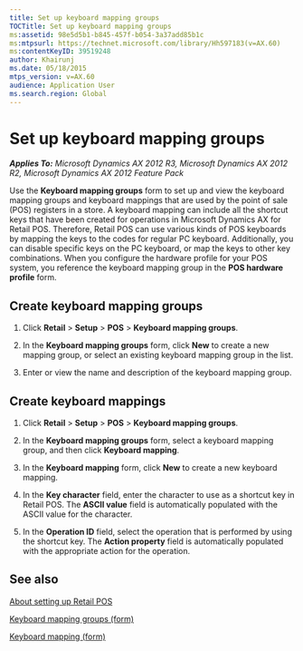 ```yaml
---
title: Set up keyboard mapping groups
TOCTitle: Set up keyboard mapping groups
ms:assetid: 98e5d5b1-b845-457f-b054-3a37add85b1c
ms:mtpsurl: https://technet.microsoft.com/library/Hh597183(v=AX.60)
ms:contentKeyID: 39519248
author: Khairunj
ms.date: 05/18/2015
mtps_version: v=AX.60
audience: Application User
ms.search.region: Global
---
```


# Set up keyboard mapping groups 


_**Applies To:** Microsoft Dynamics AX 2012 R3, Microsoft Dynamics AX 2012 R2, Microsoft Dynamics AX 2012 Feature Pack_

Use the **Keyboard mapping groups** form to set up and view the keyboard mapping groups and keyboard mappings that are used by the point of sale (POS) registers in a store. A keyboard mapping can include all the shortcut keys that have been created for operations in Microsoft Dynamics AX for Retail POS. Therefore, Retail POS can use various kinds of POS keyboards by mapping the keys to the codes for regular PC keyboard. Additionally, you can disable specific keys on the PC keyboard, or map the keys to other key combinations. When you configure the hardware profile for your POS system, you reference the keyboard mapping group in the **POS hardware profile** form.

## Create keyboard mapping groups

1.  Click **Retail** \> **Setup** \> **POS** \> **Keyboard mapping groups**.

2.  In the **Keyboard mapping groups** form, click **New** to create a new mapping group, or select an existing keyboard mapping group in the list.

3.  Enter or view the name and description of the keyboard mapping group.

## Create keyboard mappings

1.  Click **Retail** \> **Setup** \> **POS** \> **Keyboard mapping groups**.

2.  In the **Keyboard mapping groups** form, select a keyboard mapping group, and then click **Keyboard mapping**.

3.  In the **Keyboard mapping** form, click **New** to create a new keyboard mapping.

4.  In the **Key character** field, enter the character to use as a shortcut key in Retail POS. The **ASCII value** field is automatically populated with the ASCII value for the character.

5.  In the **Operation ID** field, select the operation that is performed by using the shortcut key. The **Action property** field is automatically populated with the appropriate action for the operation.

## See also

[About setting up Retail POS](about-setting-up-retail-pos.md)

[Keyboard mapping groups (form)](https://technet.microsoft.com/library/hh597324\(v=ax.60\))

[Keyboard mapping (form)](https://technet.microsoft.com/library/hh597342\(v=ax.60\))

  


